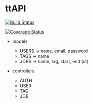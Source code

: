 # ttAPI

[![Build Status](https://travis-ci.org/manorie/ttAPI.svg?branch=master)](https://travis-ci.org/manorie/ttAPI)

[![Coverage Status](https://coveralls.io/repos/github/manorie/ttAPI/badge.svg?branch=master&c=1)](https://coveralls.io/github/manorie/ttAPI?branch=master)

- models
  - USERS -> name, email, password
  - TAGS -> name
  - JOBS -> name, tag, start, end (ut)

- controllers
  - AUTH
  - USER
  - TAG
  - JOB